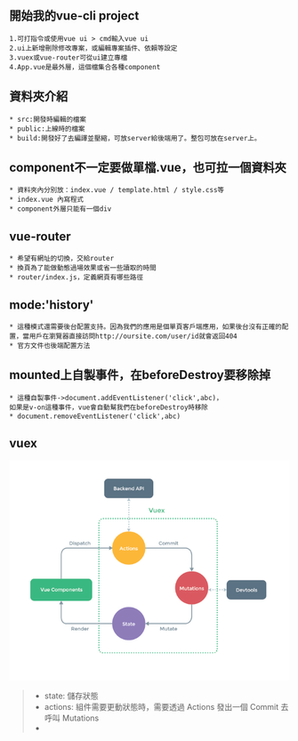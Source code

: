 
## 開始我的vue-cli project
    1.可打指令或使用vue ui > cmd輸入vue ui
    2.ui上新增刪除修改專案，或編輯專案插件、依賴等設定
    3.vuex或vue-router可從ui建立專檔
    4.App.vue是最外層，這個檔集合各種component

## 資料夾介紹
    * src:開發時編輯的檔案
    * public:上線時的檔案
    * build:開發好了去編譯並壓縮，可放server給後端用了。整包可放在server上。

## component不一定要做單檔.vue，也可拉一個資料夾
    * 資料夾內分別放：index.vue / template.html / style.css等
    * index.vue 內寫程式
    * component外層只能有一個div

## vue-router
    * 希望有網址的切換，交給router
    * 換頁為了能做動態過場效果或省一些讀取的時間
    * router/index.js，定義網頁有哪些路徑

## mode:'history'
    * 這種模式還需要後台配置支持。因為我們的應用是個單頁客戶端應用，如果後台沒有正確的配置，當用戶在瀏覽器直接訪問http://oursite.com/user/id就會返回404
    * 官方文件也後端配置方法

## mounted上自製事件，在beforeDestroy要移除掉
    * 這種自製事件->document.addEventListener('click',abc)，
    如果是v-on這種事件，vue會自動幫我們在beforeDestroy時移除
    * document.removeEventListener('click',abc)

## vuex
![Vuex](vuex.png)
> * state: 儲存狀態
> * actions: 組件需要更動狀態時，需要透過 Actions 發出一個 Commit 去呼叫 Mutations
> * 